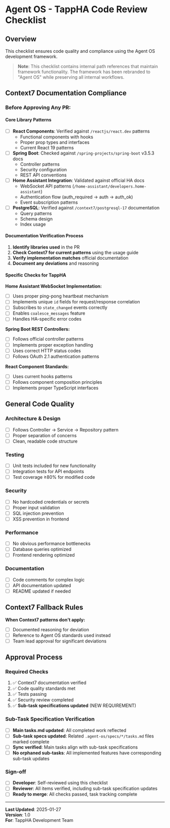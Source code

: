 # Agent OS - TappHA Code Review Checklist

## Overview
This checklist ensures code quality and compliance using the Agent OS development framework.

> **Note**: This checklist contains internal path references that maintain framework functionality. The framework has been rebranded to "Agent OS" while preserving all internal workflows.

## Context7 Documentation Compliance

### Before Approving Any PR:

#### Core Library Patterns
- [ ] **React Components**: Verified against `/reactjs/react.dev` patterns
  - Functional components with hooks
  - Proper prop types and interfaces
  - Current React 19 patterns
- [ ] **Spring Boot**: Checked against `/spring-projects/spring-boot` v3.5.3 docs
  - Controller patterns
  - Security configuration
  - REST API conventions
- [ ] **Home Assistant Integration**: Validated against official HA docs
  - WebSocket API patterns (`/home-assistant/developers.home-assistant`)
  - Authentication flow (auth_required → auth → auth_ok)
  - Event subscription patterns
- [ ] **PostgreSQL**: Verified against `/context7/postgresql-17` documentation
  - Query patterns
  - Schema design
  - Index usage

#### Documentation Verification Process
1. **Identify libraries used** in the PR
2. **Check Context7 for current patterns** using the usage guide
3. **Verify implementation matches** official documentation
4. **Document any deviations** and reasoning

#### Specific Checks for TappHA

**Home Assistant WebSocket Implementation:**
- [ ] Uses proper ping-pong heartbeat mechanism
- [ ] Implements unique `id` fields for request/response correlation
- [ ] Subscribes to `state_changed` events correctly
- [ ] Enables `coalesce_messages` feature
- [ ] Handles HA-specific error codes

**Spring Boot REST Controllers:**
- [ ] Follows official controller patterns
- [ ] Implements proper exception handling
- [ ] Uses correct HTTP status codes
- [ ] Follows OAuth 2.1 authentication patterns

**React Component Standards:**
- [ ] Uses current hooks patterns
- [ ] Follows component composition principles
- [ ] Implements proper TypeScript interfaces

## General Code Quality

### Architecture & Design
- [ ] Follows Controller → Service → Repository pattern
- [ ] Proper separation of concerns
- [ ] Clean, readable code structure

### Testing
- [ ] Unit tests included for new functionality
- [ ] Integration tests for API endpoints
- [ ] Test coverage ≥80% for modified code

### Security
- [ ] No hardcoded credentials or secrets
- [ ] Proper input validation
- [ ] SQL injection prevention
- [ ] XSS prevention in frontend

### Performance
- [ ] No obvious performance bottlenecks
- [ ] Database queries optimized
- [ ] Frontend rendering optimized

### Documentation
- [ ] Code comments for complex logic
- [ ] API documentation updated
- [ ] README updated if needed

## Context7 Fallback Rules

**When Context7 patterns don't apply:**
- [ ] Documented reasoning for deviation
- [ ] Reference to Agent OS standards used instead
- [ ] Team lead approval for significant deviations

## Approval Process

### Required Checks
1. ✅ Context7 documentation verified
2. ✅ Code quality standards met
3. ✅ Tests passing
4. ✅ Security review completed
5. ✅ **Sub-task specifications updated** (NEW REQUIREMENT)

### Sub-Task Specification Verification
- [ ] **Main tasks.md updated**: All completed work reflected
- [ ] **Sub-task specs updated**: Related `.agent-os/specs/*/tasks.md` files marked complete
- [ ] **Sync verified**: Main tasks align with sub-task specifications
- [ ] **No orphaned sub-tasks**: All implemented features have corresponding sub-task updates

### Sign-off
- [ ] **Developer**: Self-reviewed using this checklist
- [ ] **Reviewer**: All items verified, including sub-task specification updates
- [ ] **Ready to merge**: All checks passed, task tracking complete

---

**Last Updated**: 2025-01-27  
**Version**: 1.0  
**For**: TappHA Development Team